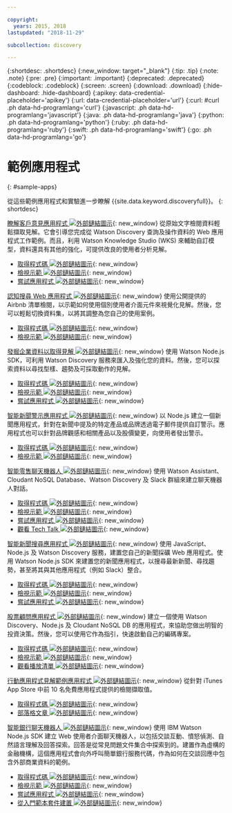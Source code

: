 ```yaml
---

copyright:
  years: 2015, 2018
lastupdated: "2018-11-29"

subcollection: discovery

---
```


{:shortdesc: .shortdesc}
{:new_window: target="_blank"}
{:tip: .tip}
{:note: .note}
{:pre: .pre}
{:important: .important}
{:deprecated: .deprecated}
{:codeblock: .codeblock}
{:screen: .screen}
{:download: .download}
{:hide-dashboard: .hide-dashboard}
{:apikey: data-credential-placeholder='apikey'} 
{:url: data-credential-placeholder='url'}
{:curl: #curl .ph data-hd-programlang='curl'}
{:javascript: .ph data-hd-programlang='javascript'}
{:java: .ph data-hd-programlang='java'}
{:python: .ph data-hd-programlang='python'}
{:ruby: .ph data-hd-programlang='ruby'}
{:swift: .ph data-hd-programlang='swift'}
{:go: .ph data-hd-programlang='go'}

# 範例應用程式
{: #sample-apps}

從這些範例應用程式和實驗進一步瞭解 {{site.data.keyword.discoveryfull}}。
{: shortdesc}

[瞭解客戶意見應用程式 ![外部鏈結圖示](../../icons/launch-glyph.svg "外部鏈結圖示")](http://ibm.biz/customerinsightspattern){: new_window}
從原始文字檢閱資料輕鬆擷取見解。它會引導您完成從 Watson Discovery 查詢及操作資料的 Web 應用程式工作範例。而且，利用 Watson Knowledge Studio (WKS) 來輔助自訂模型，資料還具有其他的強化，可提供改良的使用者分析見解。
  - [取得程式碼  ![外部鏈結圖示](../../icons/launch-glyph.svg "外部鏈結圖示")](https://github.com/IBM/watson-discovery-food-reviews?cm_sp=Developer-_-develop-your-own-watson-discovery-service-application-_-Get-the-Code){: new_window}
  - [檢視示範  ![外部鏈結圖示](../../icons/launch-glyph.svg "外部鏈結圖示")](https://www.youtube.com/watch?v=gzlUSyLccSg){: new_window}
  - [嘗試應用程式  ![外部鏈結圖示](../../icons/launch-glyph.svg "外部鏈結圖示")](https://watson-discovery-food-reviews-demo.mybluemix.net/?cm_sp=dw-bluemix-_-code-_-devcenter){: new_window}

[認知搜尋 Web 應用程式  ![外部鏈結圖示](../../icons/launch-glyph.svg "外部鏈結圖示")](http://ibm.biz/searchpattern){: new_window}
使用公開提供的 Airbnb 清單檢閱，以示範如何使用個別使用者介面元件來視覺化見解。然後，您可以輕鬆切換資料集，以將其調整為您自己的使用案例。
  - [取得程式碼  ![外部鏈結圖示](../../icons/launch-glyph.svg "外部鏈結圖示")](https://github.com/IBM/watson-discovery-ui?cm_sp=Developer-_-develop-a-fully-featured-web-app-built-on-the-watson-discovery-service-_-Get-the-Code){: new_window}
  - [檢視示範  ![外部鏈結圖示](../../icons/launch-glyph.svg "外部鏈結圖示")](https://www.youtube.com/watch?v=5EEmQwcjUa4&cm_sp=Developer-_-develop-a-fully-featured-web-app-built-on-the-watson-discovery-service-_-View-the-Video){: new_window}
    
[發掘企業資料以取得見解 ![外部鏈結圖示](../../icons/launch-glyph.svg "外部鏈結圖示")](http://ibm.biz/minedatapattern){: new_window}
使用 Watson Node.js SDK，可利用 Watson Discovery 服務來匯入及強化您的資料。然後，您可以探索資料以尋找型樣、趨勢及可採取動作的見解。
  - [取得程式碼  ![外部鏈結圖示](../../icons/launch-glyph.svg "外部鏈結圖示")](https://github.com/IBM/watson-discovery-analyze-data-breaches?cm_sp=IBMCode-_-import-enrich-and-gain-insight-from-data-_-Get-the-Code){: new_window}
  - [檢視示範  ![外部鏈結圖示](../../icons/launch-glyph.svg "外部鏈結圖示")](https://www.youtube.com/watch?v=zAu9tHefdDc&cm_sp=IBMCode-_-import-enrich-and-gain-insight-from-data-_-View-the-Demo){: new_window}
  - [嘗試應用程式  ![外部鏈結圖示](../../icons/launch-glyph.svg "外部鏈結圖示")](https://watson-discovery-analyze-data-breaches-20180525204327714.mybluemix.net/?cm_sp=dw-bluemix-_-code-_-devcenter){: new_window}

[智能新聞警示應用程式  ![外部鏈結圖示](../../icons/launch-glyph.svg "外部鏈結圖示")](http://ibm.biz/newsalerting){: new_window}
以 Node.js 建立一個新聞應用程式，針對在新聞中提及的特定產品或品牌透過電子郵件提供自訂警示。應用程式也可以針對品牌觀感和相關產品以及股價變更，向使用者發出警示。
  - [取得程式碼  ![外部鏈結圖示](../../icons/launch-glyph.svg "外部鏈結圖示")](https://github.com/IBM/watson-discovery-news-alerting?cm_sp=IBMCode-_-create-a-cognitive-news-alerting-app-_-Get-the-Code){: new_window}
  - [檢視示範  ![外部鏈結圖示](../../icons/launch-glyph.svg "外部鏈結圖示")](https://www.youtube.com/watch?v=N-HaIpPGde0&cm_sp=IBMCode-_-create-a-cognitive-news-alerting-app-_-View-the-demo){: new_window}
  
[智能零售聊天機器人  ![外部鏈結圖示](../../icons/launch-glyph.svg "外部鏈結圖示")](http://ibm.biz/retailchatbot){: new_window}
使用 Watson Assistant、Cloudant NoSQL Database、Watson Discovery 及 Slack 群組來建立聊天機器人對話。
  - [取得程式碼  ![外部鏈結圖示](../../icons/launch-glyph.svg "外部鏈結圖示")](https://github.com/IBM/watson-online-store/?cm_sp=IBMCode-_-create-cognitive-retail-chatbot-_-Get-the-Code){: new_window}
  - [檢視示範  ![外部鏈結圖示](../../icons/launch-glyph.svg "外部鏈結圖示")](https://www.youtube.com/watch?v=b-94B3O1czU&cm_sp=IBMCode-_-create-cognitive-retail-chatbot-_-View-the-Demo){: new_window}
  - [嘗試應用程式  ![外部鏈結圖示](../../icons/launch-glyph.svg "外部鏈結圖示")](https://watson-online-store-live.mybluemix.net/?cm_sp=dw-bluemix-_-code-_-devcenter){: new_window}
  - [觀看 Tech Talk  ![外部鏈結圖示](../../icons/launch-glyph.svg "外部鏈結圖示")](https://developer.ibm.com/code/videos/tech-talk-replay-create-cognitive-retail-chatbot/){: new_window}
  
[智能新聞搜尋應用程式  ![外部鏈結圖示](../../icons/launch-glyph.svg "外部鏈結圖示")](http://ibm.biz/trendingnews){: new_window}
使用 JavaScript、Node.js 及 Watson Discovery 服務，建置您自己的新聞採礦 Web 應用程式。使用 Watson Node.js SDK 來建置您的新聞應用程式，以搜尋最新新聞、尋找趨勢，甚至將其與其他應用程式（例如 Slack）整合。
  - [取得程式碼  ![外部鏈結圖示](../../icons/launch-glyph.svg "外部鏈結圖示")](https://github.com/IBM/watson-discovery-news/?cm_sp=IBMCode-_-create-a-cognitive-news-search-app-_-Get-the-Code){: new_window}
  - [檢視示範  ![外部鏈結圖示](../../icons/launch-glyph.svg "外部鏈結圖示")](https://www.youtube.com/watch?v=EZGgvci9nC0&cm_sp=IBMCode-_-create-a-cognitive-news-search-app-_-View-the-Demo){: new_window}
  - [嘗試應用程式  ![外部鏈結圖示](../../icons/launch-glyph.svg "外部鏈結圖示")](https://watson-discovery-news-demo.mybluemix.net/?cm_sp=dw-bluemix-_-code-_-devcenter){: new_window}
  
[股票顧問應用程式  ![外部鏈結圖示](../../icons/launch-glyph.svg "外部鏈結圖示")](http://ibm.biz/stockinformation){: new_window}
建立一個使用 Watson Discovery、Node.js 及 Cloudant NoSQL DB 的應用程式，來協助您做出明智的投資決策。然後，您可以使用它作為指引，快速啟動自己的編碼專案。
  - [取得程式碼  ![外部鏈結圖示](../../icons/launch-glyph.svg "外部鏈結圖示")](https://github.com/IBM/watson-stock-advisor){: new_window}
  - [檢視示範  ![外部鏈結圖示](../../icons/launch-glyph.svg "外部鏈結圖示")](https://youtu.be/uigisF50F8s){: new_window}
  - [觀看播放清單  ![外部鏈結圖示](../../icons/launch-glyph.svg "外部鏈結圖示")](https://www.youtube.com/playlist?list=PLzUbsvIyrNfknNewObx5N7uGZ5FKH0Fde){: new_window}

[行動應用程式見解範例應用程式  ![外部鏈結圖示](../../icons/launch-glyph.svg "外部鏈結圖示")](http://ibm.biz/mobileinsights){: new_window}
從針對 iTunes App Store 中前 10 名免費應用程式提供的檢閱擷取值。
  - [取得程式碼  ![外部鏈結圖示](../../icons/launch-glyph.svg "外部鏈結圖示")](https://github.com/watson-developer-cloud/app-insights-discovery){: new_window}
  - [部落格文章  ![外部鏈結圖示](../../icons/launch-glyph.svg "外部鏈結圖示")](https://www.ibm.com/blogs/watson/2017/06/next-breakthrough-in-bad-customer-review/){: new_window}

[智能銀行聊天機器人  ![外部鏈結圖示](../../icons/launch-glyph.svg "外部鏈結圖示")](http://ibm.biz/bankingbot){: new_window}
使用 IBM Watson Node.js SDK 建立 Web 使用者介面聊天機器人，以包括交談互動、憤怒偵測、自然語言理解及回答探索。回答是從常見問題文件集合中探索到的。建置作為虛構的金融機構，這個應用程式會向外呼叫簡單銀行服務代碼，作為如何在交談回應中包含外部商業資料的範例。
  - [取得程式碼  ![外部鏈結圖示](../../icons/launch-glyph.svg "外部鏈結圖示")](https://github.com/IBM/watson-banking-chatbot?cm_sp=IBMCode-_-create-cognitive-banking-chatbot-_-Get-the-Code){: new_window}
  - [檢視示範  ![外部鏈結圖示](../../icons/launch-glyph.svg "外部鏈結圖示")](https://www.youtube.com/watch?v=Jxi7U7VOMYg&cm_sp=IBMCode-_-create-cognitive-banking-chatbot-_-View-the-Demo){: new_window}
  - [嘗試應用程式  ![外部鏈結圖示](../../icons/launch-glyph.svg "外部鏈結圖示")](https://create-a-cognitive-banking-chatbot-hnike.mybluemix.net/?cm_sp=dw-bluemix-_-code-_-devcenter){: new_window}
  - [從入門範本套件建置  ![外部鏈結圖示](../../icons/launch-glyph.svg "外部鏈結圖示")](https://cloud.ibm.com/developer/watson/create-project?starterKit=a5819b41-0f6f-34cb-9067-47fd16835d04&cm_sp=dw-bluemix-_-code-_-devcenter){: new_window}
